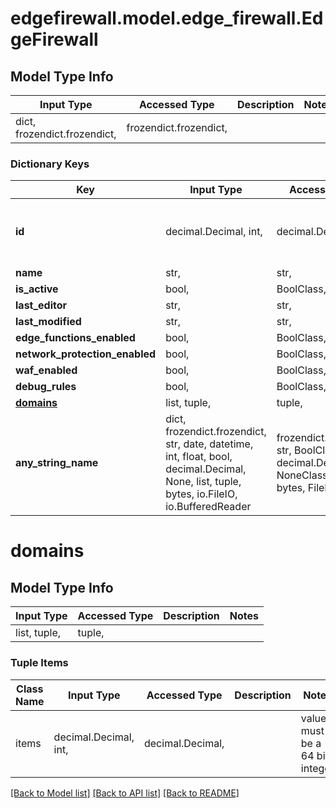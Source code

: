 # edgefirewall.model.edge_firewall.EdgeFirewall

## Model Type Info
Input Type | Accessed Type | Description | Notes
------------ | ------------- | ------------- | -------------
dict, frozendict.frozendict,  | frozendict.frozendict,  |  | 

### Dictionary Keys
Key | Input Type | Accessed Type | Description | Notes
------------ | ------------- | ------------- | ------------- | -------------
**id** | decimal.Decimal, int,  | decimal.Decimal,  |  | [optional] value must be a 64 bit integer
**name** | str,  | str,  |  | [optional] 
**is_active** | bool,  | BoolClass,  |  | [optional] 
**last_editor** | str,  | str,  |  | [optional] 
**last_modified** | str,  | str,  |  | [optional] 
**edge_functions_enabled** | bool,  | BoolClass,  |  | [optional] 
**network_protection_enabled** | bool,  | BoolClass,  |  | [optional] 
**waf_enabled** | bool,  | BoolClass,  |  | [optional] 
**debug_rules** | bool,  | BoolClass,  |  | [optional] 
**[domains](#domains)** | list, tuple,  | tuple,  |  | [optional] 
**any_string_name** | dict, frozendict.frozendict, str, date, datetime, int, float, bool, decimal.Decimal, None, list, tuple, bytes, io.FileIO, io.BufferedReader | frozendict.frozendict, str, BoolClass, decimal.Decimal, NoneClass, tuple, bytes, FileIO | any string name can be used but the value must be the correct type | [optional]

# domains

## Model Type Info
Input Type | Accessed Type | Description | Notes
------------ | ------------- | ------------- | -------------
list, tuple,  | tuple,  |  | 

### Tuple Items
Class Name | Input Type | Accessed Type | Description | Notes
------------- | ------------- | ------------- | ------------- | -------------
items | decimal.Decimal, int,  | decimal.Decimal,  |  | value must be a 64 bit integer

[[Back to Model list]](../../README.md#documentation-for-models) [[Back to API list]](../../README.md#documentation-for-api-endpoints) [[Back to README]](../../README.md)

